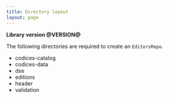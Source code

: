 ```yaml
---
title: Directory layout
layout: page
---
```


**Library version @VERSION@**

The following directories are required to create an `EditorsRepo`.


- codices-catalog
- codices-data
- dse
- editions
- header
- validation


```scala mdoc

```
